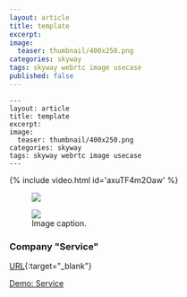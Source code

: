 ```yaml
---
layout: article
title: template
excerpt: 
image:
  teaser: thumbnail/400x250.png
categories: skyway
tags: skyway webrtc image usecase
published: false
---
```


```
---
layout: article
title: template
excerpt: 
image:
  teaser: thumbnail/400x250.png
categories: skyway
tags: skyway webrtc image usecase
---
```

{% include video.html id='axuTF4m2Oaw' %}

<figure>
	<a href="" target="_blank"><img src="{{ site.url }}{{ site.baseurl }}/images/pages/600x400.png"></a>
</figure>


<figure>
	<a href="" target="_blank"><img src="{{ site.url }}{{ site.baseurl }}/images/pages/600x400.png"></a>
	<figcaption>Image caption.</figcaption>
</figure>

### Company "Service"
[URL](URL){:target="_blank"}

<a href="URL" target="_blank" class="btn-info">Demo: Service</a>
